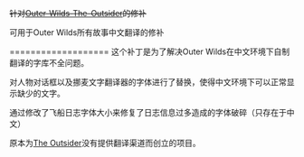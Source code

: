 ~~针对[Outer-Wilds-The-Outsider](https://github.com/StreetlightsBehindTheTrees/Outer-Wilds-The-Outsider)的修补~~

可用于Outer Wilds所有故事中文翻译的修补

===================
这个补丁是为了解决Outer Wilds在中文环境下自制翻译的字库不全问题。

对人物对话框以及挪麦文字翻译器的字体进行了替换，使得中文环境下可以正常显示缺少的文字。

通过修改了飞船日志字体大小来修复了日志信息过多造成的字体破碎（只存在于中文）

原本为[The Outsider](https://github.com/StreetlightsBehindTheTrees/Outer-Wilds-The-Outsider)没有提供翻译渠道而创立的项目。

